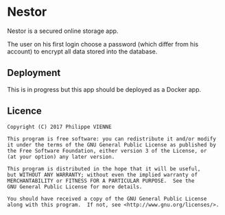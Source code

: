 # Nestor
Nestor is a secured online storage app.

The user on his first login choose a password (which differ from his account) to encrypt all data stored into the 
database.

## Deployment
This is in progress but this app should be deployed as a Docker app.

## Licence

    Copyright (C) 2017 Philippe VIENNE

    This program is free software: you can redistribute it and/or modify
    it under the terms of the GNU General Public License as published by
    the Free Software Foundation, either version 3 of the License, or
    (at your option) any later version.

    This program is distributed in the hope that it will be useful,
    but WITHOUT ANY WARRANTY; without even the implied warranty of
    MERCHANTABILITY or FITNESS FOR A PARTICULAR PURPOSE.  See the
    GNU General Public License for more details.

    You should have received a copy of the GNU General Public License
    along with this program.  If not, see <http://www.gnu.org/licenses/>.
